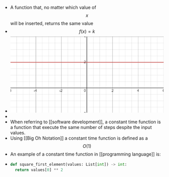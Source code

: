 - A function that, no matter which value of $$x$$ will be inserted, returns the same value
- $$f(x) = k$$
- ![constant_function.png](../assets/constant_function_1699522224008_0.png)
-
- When referring to [[software development]], a constant time function is a function that execute the same number of steps despite the input values.
- Using [[Big Oh Notation]] a constant time function is defined as a $$O(1)$$
- An example of a constant time function in [[programming language]] is:
- ```Python
  def square_first_element(values: List[int]) -> int:
    return values[0] ** 2
  ```